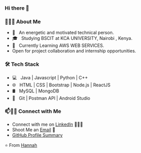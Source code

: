 ### Hi there 👋

<!--
**hannah njeri** is a ✨ _special_ ✨ repository because its `README.md` (this file) appears on your GitHub profile.
Here are some ideas to get you started:
- 🔭 I’m currently working on ...
- 🌱 I’m currently learning ...
- 👯 I’m looking to collaborate on ...
- 🤔 I’m looking for help with ...
- 💬 Ask me about ...
- 📫 How to reach me: ...
- 😄 Pronouns: ...
- ⚡ Fun fact: ...
-->

<h3> 👨🏻‍💻 About Me </h3>

- 🤔 &nbsp; An energetic and motivated technical person.
- 🎓 &nbsp; Studying BSCIT at KCA UNIVERSITY, Nairobi , Kenya.
- 🌱 &nbsp; Currently Learning AWS WEB SERVICES.
- Open for project collaboration and internship opportunities. 

<h3>🛠 Tech Stack</h3>

- 💻 &nbsp; Java | Javascript | Python | C++ 
- 🌐 &nbsp; HTML | CSS | Bootstrap | Node.js | ReactJS
- 🛢 &nbsp; MySQL | MongoDB
- 🔧 &nbsp; Git | Postman API | Android Studio




### 📫🤝🏻 Connect with Me

 - Connect with me on [LinkedIn](https://www.linkedin.com/in/hannah-njeri-764892139/) 👨🏻‍💻
 - Shoot Me an [Email](mailto:chegehannah45@gmail.com) 💌
 - [GitHub Profile Summary](https://profile-summary-for-github.com/user/onlyArsh)




 ⭐️ From [Hannah](https://github.com/[HannahChege/])
 
